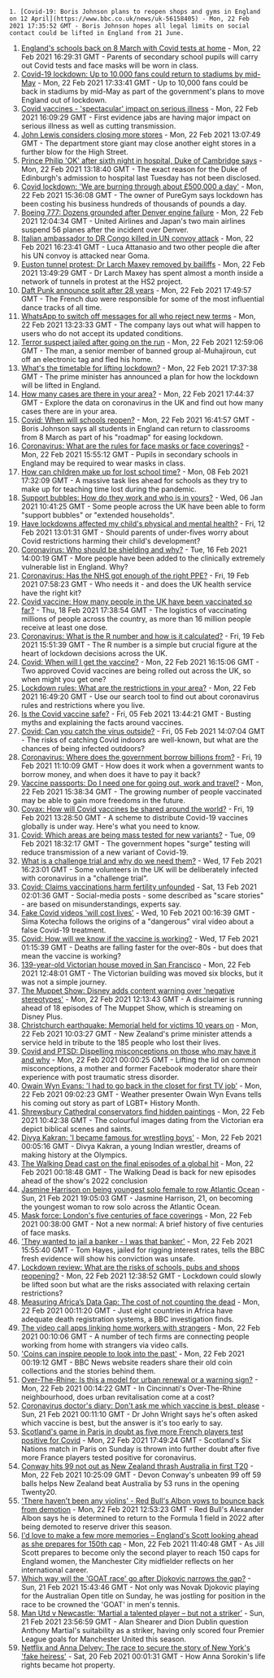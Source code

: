 
    1. [Covid-19: Boris Johnson plans to reopen shops and gyms in England on 12 April](https://www.bbc.co.uk/news/uk-56158405) - Mon, 22 Feb 2021 17:35:52 GMT - Boris Johnson hopes all legal limits on social contact could be lifted in England from 21 June.
1. [England's schools back on 8 March with Covid tests at home](https://www.bbc.co.uk/news/education-56153751) - Mon, 22 Feb 2021 16:29:31 GMT - Parents of secondary school pupils will carry out Covid tests and face masks will be worn in class.
1. [Covid-19 lockdown: Up to 10,000 fans could return to stadiums by mid-May](https://www.bbc.co.uk/sport/56151863) - Mon, 22 Feb 2021 17:33:41 GMT - Up to 10,000 fans could be back in stadiums by mid-May as part of the government's plans to move England out of lockdown.
1. [Covid vaccines - 'spectacular' impact on serious illness](https://www.bbc.co.uk/news/health-56153617) - Mon, 22 Feb 2021 16:09:29 GMT - First evidence jabs are having major impact on serious illness as well as cutting transmission.
1. [John Lewis considers closing more stores](https://www.bbc.co.uk/news/business-56154961) - Mon, 22 Feb 2021 13:07:49 GMT - The department store giant may close another eight stores in a further blow for the High Street.
1. [Prince Philip 'OK' after sixth night in hospital, Duke of Cambridge says](https://www.bbc.co.uk/news/uk-56150725) - Mon, 22 Feb 2021 13:18:40 GMT - The exact reason for the Duke of Edinburgh's admission to hospital last Tuesday has not been disclosed.
1. [Covid lockdown: 'We are burning through about £500,000 a day'](https://www.bbc.co.uk/news/business-56152833) - Mon, 22 Feb 2021 15:36:08 GMT - The owner of PureGym says lockdown has been costing his business hundreds of thousands of pounds a day.
1. [Boeing 777: Dozens grounded after Denver engine failure](https://www.bbc.co.uk/news/world-us-canada-56149894) - Mon, 22 Feb 2021 12:04:34 GMT - United Airlines and Japan's two main airlines suspend 56 planes after the incident over Denver.
1. [Italian ambassador to DR Congo killed in UN convoy attack](https://www.bbc.co.uk/news/world-africa-56151600) - Mon, 22 Feb 2021 16:23:41 GMT - Luca Attanasio and two other people die after his UN convoy is attacked near Goma.
1. [Euston tunnel protest: Dr Larch Maxey removed by bailiffs](https://www.bbc.co.uk/news/uk-england-london-56156945) - Mon, 22 Feb 2021 13:49:29 GMT - Dr Larch Maxey has spent almost a month inside a network of tunnels in protest at the HS2 project.
1. [Daft Punk announce split after 28 years](https://www.bbc.co.uk/news/entertainment-arts-56158867) - Mon, 22 Feb 2021 17:49:57 GMT - The French duo were responsible for some of the most influential dance tracks of all time.
1. [WhatsApp to switch off messages for all who reject new terms](https://www.bbc.co.uk/news/technology-56154543) - Mon, 22 Feb 2021 13:23:33 GMT - The company lays out what will happen to users who do not accept its updated conditions.
1. [Terror suspect jailed after going on the run](https://www.bbc.co.uk/news/uk-56156142) - Mon, 22 Feb 2021 12:59:06 GMT - The man, a senior member of banned group al-Muhajiroun, cut off an electronic tag and fled his home.
1. [What's the timetable for lifting lockdown?](https://www.bbc.co.uk/news/explainers-52530518) - Mon, 22 Feb 2021 17:37:38 GMT - The prime minister has announced a plan for how the lockdown will be lifted in England.
1. [How many cases are there in your area?](https://www.bbc.co.uk/news/uk-51768274) - Mon, 22 Feb 2021 17:44:37 GMT - Explore the data on coronavirus in the UK and find out how many cases there are in your area.
1. [Covid: When will schools reopen?](https://www.bbc.co.uk/news/education-51643556) - Mon, 22 Feb 2021 16:41:57 GMT - Boris Johnson says all students in England can return to classrooms from 8 March as part of his "roadmap" for easing lockdown.
1. [Coronavirus: What are the rules for face masks or face coverings?](https://www.bbc.co.uk/news/health-51205344) - Mon, 22 Feb 2021 15:55:12 GMT - Pupils in secondary schools in England may be required to wear masks in class.
1. [How can children make up for lost school time?](https://www.bbc.co.uk/news/explainers-55938837) - Mon, 08 Feb 2021 17:32:09 GMT - A massive task lies ahead for schools as they try to make up for teaching time lost during the pandemic.
1. [Support bubbles: How do they work and who is in yours?](https://www.bbc.co.uk/news/health-52637354) - Wed, 06 Jan 2021 10:41:25 GMT - Some people across the UK have been able to form "support bubbles" or "extended households".
1. [Have lockdowns affected my child's physical and mental health?](https://www.bbc.co.uk/news/explainers-55936928) - Fri, 12 Feb 2021 13:01:31 GMT - Should parents of under-fives worry about Covid restrictions harming their child's development?
1. [Coronavirus: Who should be shielding and why?](https://www.bbc.co.uk/news/health-51997151) - Tue, 16 Feb 2021 14:00:19 GMT - More people have been added to the clinically extremely vulnerable list in England. Why?
1. [Coronavirus: Has the NHS got enough of the right PPE?](https://www.bbc.co.uk/news/health-52254745) - Fri, 19 Feb 2021 07:58:23 GMT - Who needs it - and does the UK health service have the right kit?
1. [Covid vaccine: How many people in the UK have been vaccinated so far?](https://www.bbc.co.uk/news/health-55274833) - Thu, 18 Feb 2021 17:38:54 GMT - The logistics of vaccinating millions of people across the country, as more than 16 million people receive at least one dose.
1. [Coronavirus: What is the R number and how is it calculated?](https://www.bbc.co.uk/news/health-52473523) - Fri, 19 Feb 2021 15:51:39 GMT - The R number is a simple but crucial figure at the heart of lockdown decisions across the UK.
1. [Covid: When will I get the vaccine?](https://www.bbc.co.uk/news/health-55045639) - Mon, 22 Feb 2021 16:15:06 GMT - Two approved Covid vaccines are being rolled out across the UK, so when might you get one?
1. [Lockdown rules: What are the restrictions in your area?](https://www.bbc.co.uk/news/uk-54373904) - Mon, 22 Feb 2021 16:49:20 GMT - Use our search tool to find out about coronavirus rules and restrictions where you live.
1. [Is the Covid vaccine safe?](https://www.bbc.co.uk/news/health-55056016) - Fri, 05 Feb 2021 13:44:21 GMT - Busting myths and explaining the facts around vaccines.
1. [Covid: Can you catch the virus outside?](https://www.bbc.co.uk/news/explainers-55680305) - Fri, 05 Feb 2021 14:07:04 GMT - The risks of catching Covid indoors are well-known, but what are the chances of being infected outdoors?
1. [Coronavirus: Where does the government borrow billions from?](https://www.bbc.co.uk/news/business-50504151) - Fri, 19 Feb 2021 11:10:09 GMT - How does it work when a government wants to borrow money, and when does it have to pay it back?
1. [Vaccine passports: Do I need one for going out, work and travel?](https://www.bbc.co.uk/news/explainers-55718553) - Mon, 22 Feb 2021 15:38:34 GMT - The growing number of people vaccinated may be able to gain more freedoms in the future.
1. [Covax: How will Covid vaccines be shared around the world?](https://www.bbc.co.uk/news/world-55795297) - Fri, 19 Feb 2021 13:28:50 GMT - A scheme to distribute Covid-19 vaccines globally is under way. Here's what you need to know.
1. [Covid: Which areas are being mass tested for new variants?](https://www.bbc.co.uk/news/explainers-54872039) - Tue, 09 Feb 2021 18:32:17 GMT - The government hopes "surge" testing will reduce transmission of a new variant of Covid-19.
1. [What is a challenge trial and why do we need them?](https://www.bbc.co.uk/news/health-56098344) - Wed, 17 Feb 2021 16:23:01 GMT - Some volunteers in the UK will be deliberately infected with coronavirus in a "challenge trial".
1. [Covid: Claims vaccinations harm fertility unfounded](https://www.bbc.co.uk/news/health-56012529) - Sat, 13 Feb 2021 02:01:36 GMT - Social-media posts - some described as "scare stories" - are based on misunderstandings, experts say.
1. [Fake Covid videos 'will cost lives'](https://www.bbc.co.uk/news/health-55994597) - Wed, 10 Feb 2021 00:16:39 GMT - Sima Kotecha follows the origins of a "dangerous" viral video about a false Covid-19 treatment.
1. [Covid: How will we know if the vaccine is working?](https://www.bbc.co.uk/news/health-56072684) - Wed, 17 Feb 2021 01:15:39 GMT - Deaths are falling faster for the over-80s - but does that mean the vaccine is working?
1. [139-year-old Victorian house moved in San Francisco](https://www.bbc.co.uk/news/world-us-canada-56156483) - Mon, 22 Feb 2021 12:48:01 GMT - The Victorian building was moved six blocks, but it was not a simple journey.
1. [The Muppet Show: Disney adds content warning over 'negative stereotypes'](https://www.bbc.co.uk/news/entertainment-arts-56153016) - Mon, 22 Feb 2021 12:13:43 GMT - A disclaimer is running ahead of 18 episodes of The Muppet Show, which is streaming on Disney Plus.
1. [Christchurch earthquake: Memorial held for victims 10 years on](https://www.bbc.co.uk/news/world-asia-56153370) - Mon, 22 Feb 2021 10:03:27 GMT - New Zealand's prime minister attends a service held in tribute to the 185 people who lost their lives.
1. [Covid and PTSD: Dispelling misconceptions on those who may have it and why](https://www.bbc.co.uk/news/health-56132395) - Mon, 22 Feb 2021 00:00:25 GMT - Lifting the lid on common misconceptions, a mother and former Facebook moderator share their experience with post traumatic stress disorder.
1. [Owain Wyn Evans: 'I had to go back in the closet for first TV job'](https://www.bbc.co.uk/news/uk-england-manchester-56124667) - Mon, 22 Feb 2021 09:02:23 GMT - Weather presenter Owain Wyn Evans tells his coming out story as part of LGBT+ History Month.
1. [Shrewsbury Cathedral conservators find hidden paintings](https://www.bbc.co.uk/news/uk-england-shropshire-56152645) - Mon, 22 Feb 2021 10:42:38 GMT - The colourful images dating from the Victorian era depict biblical scenes and saints.
1. [Divya Kakran: 'I became famous for wrestling boys'](https://www.bbc.co.uk/news/world-asia-india-56094394) - Mon, 22 Feb 2021 00:05:16 GMT - Divya Kakran, a young Indian wrestler, dreams of making history at the Olympics.
1. [The Walking Dead cast on the final episodes of a global hit](https://www.bbc.co.uk/news/newsbeat-56128639) - Mon, 22 Feb 2021 00:18:48 GMT - The Walking Dead is back for new episodes ahead of the show's 2022 conclusion
1. [Jasmine Harrison on being youngest solo female to row Atlantic Ocean](https://www.bbc.co.uk/news/uk-56145957) - Sun, 21 Feb 2021 19:05:03 GMT - Jasmine Harrison, 21, on becoming the youngest woman to row solo across the Atlantic Ocean.
1. [Mask force: London's five centuries of face coverings](https://www.bbc.co.uk/news/uk-england-london-56085529) - Mon, 22 Feb 2021 00:38:00 GMT - Not a new normal: A brief history of five centuries of face masks.
1. ['They wanted to jail a banker - I was that banker'](https://www.bbc.co.uk/news/business-56088419) - Mon, 22 Feb 2021 15:55:40 GMT - Tom Hayes, jailed for rigging interest rates, tells the BBC fresh evidence will show his conviction was unsafe.
1. [Lockdown review: What are the risks of schools, pubs and shops reopening?](https://www.bbc.co.uk/news/56102610) - Mon, 22 Feb 2021 12:38:52 GMT - Lockdown could slowly be lifted soon but what are the risks associated with relaxing certain restrictions?
1. [Measuring Africa’s Data Gap: The cost of not counting the dead](https://www.bbc.co.uk/news/world-africa-55674139) - Mon, 22 Feb 2021 00:11:20 GMT - Just eight countries in Africa have adequate death registration systems, a BBC investigation finds.
1. [The video call apps linking home workers with strangers](https://www.bbc.co.uk/news/business-56083631) - Mon, 22 Feb 2021 00:10:06 GMT - A number of tech firms are connecting people working from home with strangers via video calls.
1. ['Coins can inspire people to look into the past'](https://www.bbc.co.uk/news/business-56129977) - Mon, 22 Feb 2021 00:19:12 GMT - BBC News website readers share their old coin collections and the stories behind them.
1. [Over-The-Rhine: Is this a model for urban renewal or a warning sign?](https://www.bbc.co.uk/news/world-us-canada-56048812) - Mon, 22 Feb 2021 00:14:22 GMT - In Cincinnati's Over-The-Rhine neighbourhood, does urban revitalisation come at a cost?
1. [Coronavirus doctor's diary: Don't ask me which vaccine is best, please](https://www.bbc.co.uk/news/health-56132291) - Sun, 21 Feb 2021 00:11:10 GMT - Dr John Wright says he's often asked which vaccine is best, but the answer is it's too early to say.
1. [Scotland's game in Paris in doubt as five more French players test positive for Covid](https://www.bbc.co.uk/sport/rugby-union/56154026) - Mon, 22 Feb 2021 17:49:24 GMT - Scotland's Six Nations match in Paris on Sunday is thrown into further doubt after five more France players tested positive for coronavirus.
1. [Conway hits 99 not out as New Zealand thrash Australia in first T20](https://www.bbc.co.uk/sport/cricket/56153250) - Mon, 22 Feb 2021 10:25:09 GMT - Devon Conway's unbeaten 99 off 59 balls helps New Zealand beat Australia by 53 runs in the opening Twenty20.
1. ['There haven't been any violins' - Red Bull's Albon vows to bounce back from demotion](https://www.bbc.co.uk/sport/formula1/56153381) - Mon, 22 Feb 2021 12:53:23 GMT - Red Bull's Alexander Albon says he is determined to return to the Formula 1 field in 2022 after being demoted to reserve driver this season.
1. [I'd love to make a few more memories – England's Scott looking ahead as she prepares for 150th cap](https://www.bbc.co.uk/sport/football/56154113) - Mon, 22 Feb 2021 11:40:48 GMT - As Jill Scott prepares to become only the second player to reach 150 caps for England women, the Manchester City midfielder reflects on her international career.
1. [Which way will the 'GOAT race' go after Djokovic narrows the gap?](https://www.bbc.co.uk/sport/tennis/56146799) - Sun, 21 Feb 2021 15:43:46 GMT - Not only was Novak Djokovic playing for the Australian Open title on Sunday, he was jostling for position in the race to be crowned the 'GOAT' in men's tennis.
1. [Man Utd v Newcastle: ‘Martial a talented player – but not a striker’](https://www.bbc.co.uk/sport/av/football/56150151) - Sun, 21 Feb 2021 23:56:59 GMT - Alan Shearer and Dion Dublin question Anthony Martial's suitability as a striker, having only scored four Premier League goals for Manchester United this season.
1. [Netflix and Anna Delvey: The race to secure the story of New York's 'fake heiress'](https://www.bbc.co.uk/news/world-us-canada-56113478) - Sat, 20 Feb 2021 00:01:31 GMT - How Anna Sorokin's life rights became hot property.

